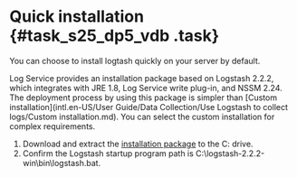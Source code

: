 # Quick installation {#task_s25_dp5_vdb .task}

You can choose to install logtash quickly on your server by default.

Log Service provides an installation package based on Logstash 2.2.2, which integrates with JRE 1.8, Log Service write plug-in, and NSSM 2.24. The deployment process by using this package is simpler than [Custom installation](intl.en-US/User Guide/Data Collection/Use Logstash to collect logs/Custom installation.md). You can select the custom installation for complex requirements.

1.   Download and extract the [installation package](http://logservice-resource.oss-cn-shanghai.aliyuncs.com/logstash/logstash-2.2.2-win.zip) to the C: drive. 
2.   Confirm the Logstash startup program path is C:\\logstash-2.2.2-win\\bin\\logstash.bat. 

